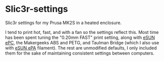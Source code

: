 # Slic3r-settings
Slic3r settings for my Prusa MK2S in a heated enclosure.

I tend to print hot, fast, and with a fan so the settings reflect this. Most time has been spent tuning the "0.20mm FAST" print setting, along with [eSUN ePC](http://amzn.to/2BdW8Xp), the Makergeeks ABS and PETG, and Taulman Bridge (which I also use with [eSUN ePA](http://amzn.to/2BKiagC) filament). The rest are unmodified defaults, I only included them for the sake of maintaining consistent settings between computers.
